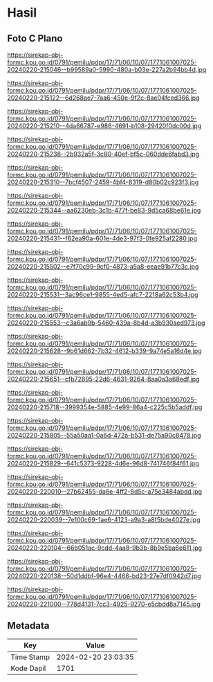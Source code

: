 # Hasil

## Foto C Plano

https://sirekap-obj-formc.kpu.go.id/0791/pemilu/pdpr/17/71/06/10/07/1771061007025-20240220-215046--b99589a0-5990-480a-b03e-227a2b94bb4d.jpg

https://sirekap-obj-formc.kpu.go.id/0791/pemilu/pdpr/17/71/06/10/07/1771061007025-20240220-215122--6d268ae7-7aa6-450e-9f2c-8ae04fced366.jpg

https://sirekap-obj-formc.kpu.go.id/0791/pemilu/pdpr/17/71/06/10/07/1771061007025-20240220-215210--4da66787-e986-4691-b108-29420f0dc00d.jpg

https://sirekap-obj-formc.kpu.go.id/0791/pemilu/pdpr/17/71/06/10/07/1771061007025-20240220-215238--2b932a5f-3c80-40ef-bf5c-060dde6fabd3.jpg

https://sirekap-obj-formc.kpu.go.id/0791/pemilu/pdpr/17/71/06/10/07/1771061007025-20240220-215310--7bcf4507-2459-4bf4-8319-d80b02c923f3.jpg

https://sirekap-obj-formc.kpu.go.id/0791/pemilu/pdpr/17/71/06/10/07/1771061007025-20240220-215344--aa6230eb-3c1b-477f-be83-9d5ca68be61e.jpg

https://sirekap-obj-formc.kpu.go.id/0791/pemilu/pdpr/17/71/06/10/07/1771061007025-20240220-215431--f62ea90a-601e-4de3-97f3-0fe925af2280.jpg

https://sirekap-obj-formc.kpu.go.id/0791/pemilu/pdpr/17/71/06/10/07/1771061007025-20240220-215502--e7f70c99-9cf0-4873-a5a8-eeae91b77c3c.jpg

https://sirekap-obj-formc.kpu.go.id/0791/pemilu/pdpr/17/71/06/10/07/1771061007025-20240220-215531--3ac96ce1-9855-4ed5-afc7-2218a62c53b4.jpg

https://sirekap-obj-formc.kpu.go.id/0791/pemilu/pdpr/17/71/06/10/07/1771061007025-20240220-215553--c3a6ab9b-5460-439a-8b4d-a3b930aed973.jpg

https://sirekap-obj-formc.kpu.go.id/0791/pemilu/pdpr/17/71/06/10/07/1771061007025-20240220-215628--9b61d662-7b32-4612-b339-9a74e5a16d4e.jpg

https://sirekap-obj-formc.kpu.go.id/0791/pemilu/pdpr/17/71/06/10/07/1771061007025-20240220-215651--cfb72895-22d6-4631-9264-8aa0a3a68edf.jpg

https://sirekap-obj-formc.kpu.go.id/0791/pemilu/pdpr/17/71/06/10/07/1771061007025-20240220-215718--3999354e-5885-4e99-86a4-c225c5b5addf.jpg

https://sirekap-obj-formc.kpu.go.id/0791/pemilu/pdpr/17/71/06/10/07/1771061007025-20240220-215805--55a50aa1-0a6d-472a-b531-de75a90c8478.jpg

https://sirekap-obj-formc.kpu.go.id/0791/pemilu/pdpr/17/71/06/10/07/1771061007025-20240220-215829--641c5373-9228-4d6e-96d8-741746f84f61.jpg

https://sirekap-obj-formc.kpu.go.id/0791/pemilu/pdpr/17/71/06/10/07/1771061007025-20240220-220010--27b62455-da6e-4ff2-8d5c-a75e3484abdd.jpg

https://sirekap-obj-formc.kpu.go.id/0791/pemilu/pdpr/17/71/06/10/07/1771061007025-20240220-220039--7e100c69-1ae6-4123-a9a3-a8f5bde4027e.jpg

https://sirekap-obj-formc.kpu.go.id/0791/pemilu/pdpr/17/71/06/10/07/1771061007025-20240220-220104--66b051ac-9cdd-4aa8-9b3b-8b9e5ba6e611.jpg

https://sirekap-obj-formc.kpu.go.id/0791/pemilu/pdpr/17/71/06/10/07/1771061007025-20240220-220138--50d1ddbf-96e4-4468-bd23-27e7df0942d7.jpg

https://sirekap-obj-formc.kpu.go.id/0791/pemilu/pdpr/17/71/06/10/07/1771061007025-20240220-221000--778d4131-7cc3-4925-9270-e5cbdd8a7145.jpg


## Metadata

| Key        | Value               |
| ---------- | ------------------- |
| Time Stamp | 2024-02-20 23:03:35 |
| Kode Dapil | 1701                |



